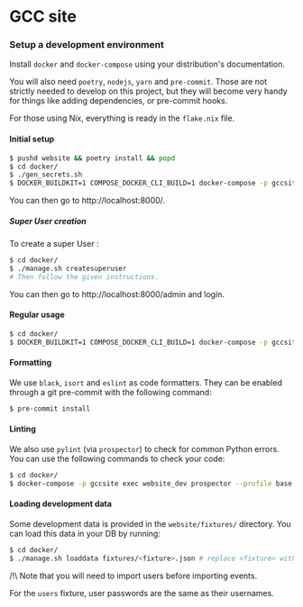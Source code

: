 # GCC site

### Setup a development environment

Install `docker` and `docker-compose` using your distribution's documentation.

You will also need `poetry`, `nodejs`, `yarn` and `pre-commit`. Those are not
strictly needed to develop on this project, but they will become very handy for
things like adding dependencies, or pre-commit hooks.

For those using Nix, everything is ready in the `flake.nix` file.

#### Initial setup

```sh
$ pushd website && poetry install && popd
$ cd docker/
$ ./gen_secrets.sh
$ DOCKER_BUILDKIT=1 COMPOSE_DOCKER_CLI_BUILD=1 docker-compose -p gccsite up --build # You can use the flag -d if you to detach the containers from your shell
```

You can then go to http://localhost:8000/.

##### Super User creation
To create a super User :

```sh
$ cd docker/
$ ./manage.sh createsuperuser
# Then follow the given instructions.
```

You can then go to http://localhost:8000/admin and login.

#### Regular usage

```sh
$ cd docker/
$ DOCKER_BUILDKIT=1 COMPOSE_DOCKER_CLI_BUILD=1 docker-compose -p gccsite up --build
```

#### Formatting

We use `black`, `isort` and `eslint` as code formatters. They can be enabled
through a git pre-commit with the following command:

```sh
$ pre-commit install
```

#### Linting

We also use `pylint` (via `prospector`) to check for common Python errors. You
can use the following commands to check your code:

```sh
$ cd docker/
$ docker-compose -p gccsite exec website_dev prospector --profile base
```

#### Loading development data

Some development data is provided in the `website/fixtures/` directory. You can
load this data in your DB by running:

``` sh
$ cd docker/
$ ./manage.sh loaddata fixtures/<fixture>.json # replace <fixture> with the one you want to load
```

/!\ Note that you will need to import users before importing events.

For the `users` fixture, user passwords are the same as their usernames.
